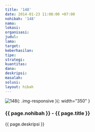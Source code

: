 ```yaml
---
title: '148'
date: 2014-01-23 11:08:00 +07:00
nohibah: '148'
nama:
lokasi:
organisasi:
judul:
lama:
target:
keberhasilan:
tipe:
strategi:
kuantitas:
dana:
deskripsi:
masalah:
solusi:
layout: hibah
---
```


![148](/static/img/hibahcms/148.png){: .img-responsive }{: width="350" }

### {{ page.nohibah }} - {{ page.title }}

{{ page.deskripsi }}
